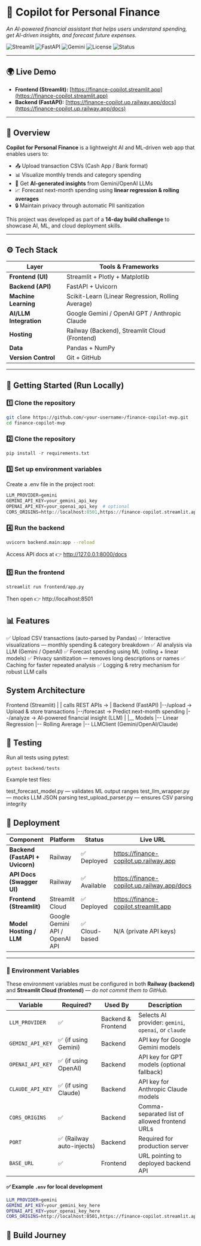# 💸 Copilot for Personal Finance  
_An AI-powered financial assistant that helps users understand spending, get AI-driven insights, and forecast future expenses._

![Streamlit](https://img.shields.io/badge/Frontend-Streamlit-red?logo=streamlit)
![FastAPI](https://img.shields.io/badge/Backend-FastAPI-green?logo=fastapi)
![Gemini](https://img.shields.io/badge/LLM-Gemini-blue?logo=google)
![License](https://img.shields.io/badge/License-MIT-lightgrey)
![Status](https://img.shields.io/badge/Status-Live-brightgreen)

---

## 🌍 Live Demo  

- **Frontend (Streamlit):** [https://finance-copilot.streamlit.app](https://finance-copilot.streamlit.app)  
- **Backend (FastAPI):** [https://finance-copilot.up.railway.app/docs](https://finance-copilot.up.railway.app/docs)  

---

## 🧠 Overview  

**Copilot for Personal Finance** is a lightweight AI and ML-driven web app that enables users to:  

- 📤 Upload transaction CSVs (Cash App / Bank format)  
- 📊 Visualize monthly trends and category spending  
- 🧠 Get **AI-generated insights** from Gemini/OpenAI LLMs  
- 📈 Forecast next-month spending using **linear regression & rolling averages**  
- 🔒 Maintain privacy through automatic PII sanitization  

This project was developed as part of a **14-day build challenge** to showcase AI, ML, and cloud deployment skills.

---

## ⚙️ Tech Stack  

| Layer | Tools & Frameworks |
|-------|--------------------|
| **Frontend (UI)** | Streamlit + Plotly + Matplotlib |
| **Backend (API)** | FastAPI + Uvicorn |
| **Machine Learning** | Scikit-Learn (Linear Regression, Rolling Average) |
| **AI/LLM Integration** | Google Gemini / OpenAI GPT / Anthropic Claude |
| **Hosting** | Railway (Backend), Streamlit Cloud (Frontend) |
| **Data** | Pandas + NumPy |
| **Version Control** | Git + GitHub |

---

## 🚀 Getting Started (Run Locally)

### 1️⃣ Clone the repository
```bash
git clone https://github.com/<your-username>/finance-copilot-mvp.git
cd finance-copilot-mvp
```

### 2️⃣ Clone the repository
```python
pip install -r requirements.txt
```

### 3️⃣ Set up environment variables
Create a .env file in the project root:
```python
LLM_PROVIDER=gemini
GEMINI_API_KEY=your_gemini_api_key
OPENAI_API_KEY=your_openai_api_key  # optional
CORS_ORIGINS=http://localhost:8501,https://finance-copilot.streamlit.app
```

### 4️⃣ Run the backend
```bash
uvicorn backend.main:app --reload
```
Access API docs at 👉 http://127.0.0.1:8000/docs

### 5️⃣ Run the frontend
```bash
streamlit run frontend/app.py
```
Then open 👉 http://localhost:8501


## 📊 Features

✅ Upload CSV transactions (auto-parsed by Pandas)
✅ Interactive visualizations — monthly spending & category breakdown
✅ AI analysis via LLM (Gemini / OpenAI)
✅ Forecast spending using ML (rolling + linear models)
✅ Privacy sanitization — removes long descriptions or names
✅ Caching for faster repeated analysis
✅ Logging & retry mechanism for robust LLM calls


## System Architecture

Frontend (Streamlit)
|
|  calls REST APIs →
|
Backend (FastAPI)
|--/upload       → Upload & store transactions
|--/forecast     → Predict next-month spending
|--/analyze      → AI-powered financial insight (LLM)
|
|__ Models
    |-- Linear Regression
    |-- Rolling Average
    |-- LLMClient (Gemini/OpenAI/Claude)


## 🧪 Testing

Run all tests using pytest:
```python
pytest backend/tests
```
Example test files:

test_forecast_model.py — validates ML output ranges
test_llm_wrapper.py — mocks LLM JSON parsing
test_upload_parser.py — ensures CSV parsing integrity


## 🚀 Deployment

| Component | Platform | Status | Live URL |
|-----------|----------|--------|----------|
| **Backend (FastAPI + Uvicorn)** | Railway | ✅ Deployed | https://finance-copilot.up.railway.app |
| **API Docs (Swagger UI)** | Railway | ✅ Available | https://finance-copilot.up.railway.app/docs |
| **Frontend (Streamlit)** | Streamlit Cloud | ✅ Deployed | https://finance-copilot.streamlit.app |
| **Model Hosting / LLM** | Google Gemini API / OpenAI API | ✅ Cloud-based | N/A (private API keys) |

---

### 🔐 Environment Variables

These environment variables must be configured in both **Railway (backend)** and **Streamlit Cloud (frontend)** — _do not commit them to GitHub._

| Variable | Required? | Used By | Description |
|----------|-----------|---------|-------------|
| `LLM_PROVIDER` | ✅ | Backend & Frontend | Selects AI provider: `gemini`, `openai`, or `claude` |
| `GEMINI_API_KEY` | ✅ (if using Gemini) | Backend | API key for Google Gemini models |
| `OPENAI_API_KEY` | ✅ (if using OpenAI) | Backend | API key for GPT models (optional fallback) |
| `CLAUDE_API_KEY` | ✅ (if using Claude) | Backend | API key for Anthropic Claude models |
| `CORS_ORIGINS` | ✅ | Backend | Comma-separated list of allowed frontend URLs |
| `PORT` | ✅ (Railway auto-injects) | Backend | Required for production server |
| `BASE_URL` | ✅ | Frontend | URL pointing to deployed backend API |

#### ✅ Example `.env` for local development

```bash
LLM_PROVIDER=gemini
GEMINI_API_KEY=your_gemini_key_here
OPENAI_API_KEY=your_openai_key_here
CORS_ORIGINS=http://localhost:8501,https://finance-copilot.streamlit.app
```

## 🧱 Build Journey